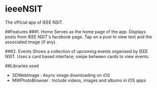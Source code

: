 # ieeeNSIT
The official app of IEEE NSIT.

##Features
###1. Home
Serves as the home page of the app. Displays posts from IEEE NSIT's facebook page. Tap on a post to view text and the associated image (if any).

###2. Events
Shows a collection of upcoming events organised by IEEE NSIT. Uses a card based interface; swipe between cards to view events.

##Libraries used
- SDWebImage : Async image downloading on iOS
- MWPhotoBrowser : Include videos, images and albums in iOS apps


